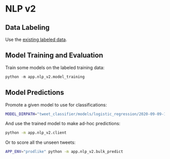 # NLP v2

## Data Labeling

Use the [existing labeled data](/app/nlp/README.md).

## Model Training and Evaluation

Train some models on the labeled training data:

```py
python -m app.nlp_v2.model_training
```

## Model Predictions

Promote a given model to use for classifications:

```sh
MODEL_DIRPATH="tweet_classifier/models/logistic_regression/2020-09-09-1719" python -m app.nlp.model_promotion python -m app.nlp_v2.model_promotion
```

And use the trained model to make ad-hoc predictions:

```sh
python -m app.nlp_v2.client
```

Or to score all the unseen tweets:

```sh
APP_ENV="prodlike" python -m app.nlp_v2.bulk_predict
```
